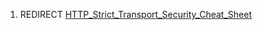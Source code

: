 1.  REDIRECT
    [HTTP_Strict_Transport_Security_Cheat_Sheet](HTTP_Strict_Transport_Security_Cheat_Sheet "wikilink")